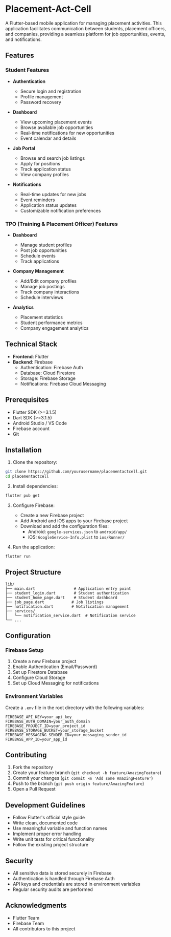 # Placement-Act-Cell

A Flutter-based mobile application for managing placement activities. This application facilitates communication between students, placement officers, and companies, providing a seamless platform for job opportunities, events, and notifications.

## Features

### Student Features
- **Authentication**
  - Secure login and registration
  - Profile management
  - Password recovery

- **Dashboard**
  - View upcoming placement events
  - Browse available job opportunities
  - Real-time notifications for new opportunities
  - Event calendar and details

- **Job Portal**
  - Browse and search job listings
  - Apply for positions
  - Track application status
  - View company profiles

- **Notifications**
  - Real-time updates for new jobs
  - Event reminders
  - Application status updates
  - Customizable notification preferences

### TPO (Training & Placement Officer) Features
- **Dashboard**
  - Manage student profiles
  - Post job opportunities
  - Schedule events
  - Track applications

- **Company Management**
  - Add/Edit company profiles
  - Manage job postings
  - Track company interactions
  - Schedule interviews

- **Analytics**
  - Placement statistics
  - Student performance metrics
  - Company engagement analytics

## Technical Stack

- **Frontend**: Flutter
- **Backend**: Firebase
  - Authentication: Firebase Auth
  - Database: Cloud Firestore
  - Storage: Firebase Storage
  - Notifications: Firebase Cloud Messaging

## Prerequisites

- Flutter SDK (>=3.1.5)
- Dart SDK (>=3.1.5)
- Android Studio / VS Code
- Firebase account
- Git

## Installation

1. Clone the repository:
```bash
git clone https://github.com/yourusername/placementactcell.git
cd placementactcell
```

2. Install dependencies:
```bash
flutter pub get
```

3. Configure Firebase:
   - Create a new Firebase project
   - Add Android and iOS apps to your Firebase project
   - Download and add the configuration files:
     - Android: `google-services.json` to `android/app/`
     - iOS: `GoogleService-Info.plist` to `ios/Runner/`

4. Run the application:
```bash
flutter run
```

## Project Structure

```
lib/
├── main.dart                 # Application entry point
├── student_login.dart        # Student authentication
├── student_home_page.dart    # Student dashboard
├── job_page.dart            # Job listings
├── notification.dart        # Notification management
├── services/
│   └── notification_service.dart  # Notification service
└── ...
```

## Configuration

### Firebase Setup
1. Create a new Firebase project
2. Enable Authentication (Email/Password)
3. Set up Firestore Database
4. Configure Cloud Storage
5. Set up Cloud Messaging for notifications

### Environment Variables
Create a `.env` file in the root directory with the following variables:
```
FIREBASE_API_KEY=your_api_key
FIREBASE_AUTH_DOMAIN=your_auth_domain
FIREBASE_PROJECT_ID=your_project_id
FIREBASE_STORAGE_BUCKET=your_storage_bucket
FIREBASE_MESSAGING_SENDER_ID=your_messaging_sender_id
FIREBASE_APP_ID=your_app_id
```

## Contributing

1. Fork the repository
2. Create your feature branch (`git checkout -b feature/AmazingFeature`)
3. Commit your changes (`git commit -m 'Add some AmazingFeature'`)
4. Push to the branch (`git push origin feature/AmazingFeature`)
5. Open a Pull Request

## Development Guidelines

- Follow Flutter's official style guide
- Write clean, documented code
- Use meaningful variable and function names
- Implement proper error handling
- Write unit tests for critical functionality
- Follow the existing project structure

## Security

- All sensitive data is stored securely in Firebase
- Authentication is handled through Firebase Auth
- API keys and credentials are stored in environment variables
- Regular security audits are performed

## Acknowledgments

- Flutter Team
- Firebase Team
- All contributors to this project

